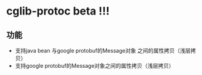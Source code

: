# cglib-protoc beta !!!
## 功能
- 支持java bean 与google protobuf的Message对象 之间的属性拷贝（浅层拷贝）
- 支持google protobuf的Message对象之间的属性拷贝（浅层拷贝）
